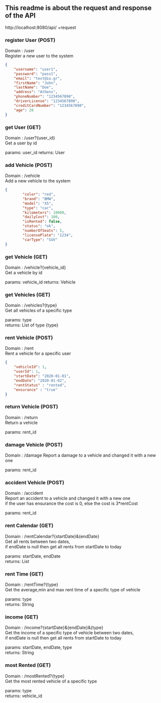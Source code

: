 ## This readme is about the request and response of the API 

http://localhost:8080/api/ +request

### register User (POST) 
Domain : /user  
Register a new user to the system
```json
{
    "username": "user1",
    "password": "pass1",
    "email": "test@io.gr",
    "firstName": "John",
    "lastName": "Doe",
    "address": "Athens",
    "phoneNumber": "1234567890",
    "driverLicense": "1234567890",
    "creditCardNumber": "1234567890",
    "age": 20
}
```
### get User (GET) 
Domain : /user?{user_id}  
Get a user by id

params: user_id
returns: User

### add Vehicle (POST) 
Domain : /vehicle  
Add a new vehicle to the system
```json
{
        "color": "red",
        "brand": "BMW",
        "model": "X5",
        "type": "car",
        "kilometers": 10000,
        "dailyCost": 100,
        "isRented": false,
        "status": "ok",
        "numberOfSeats": 5,
        "licensePlate": "1234",
        "carType": "SUV"
}
```

### get Vehicle (GET) 
Domain : /vehicle?{vehicle_id}  
Get a vehicle by id

params: vehicle_id
returns: Vehicle

### get Vehicles (GET) 
Domain : /vehicles?{type}  
Get all vehicles of a specific type  

params: type  
returns: List<Vehicle> of type {type}  

### rent Vehicle (POST) 
Domain : /rent  
Rent a vehicle for a specific user  
```json
{
    "vehicleId": 1,
    "userId": 1,
    "startDate": "2020-01-01",
    "endDate": "2020-01-02",
    "rentStatus" : "rented",
    "ensurance" : "true" 
}
```

### return Vehicle (POST) 
Domain : /return  
Return a vehicle  

params: rent_id  

### damage Vehicle (POST) 
Domain : /damage
Report a damage to a vehicle and changed it with a new one  

params: rent_id  

### accident Vehicle (POST) 
Domain : /accident  
Report an accident to a vehicle and changed it with a new one  
if the user has ensurance the cost is 0, else the cost is 3*rentCost  

params: rent_id  

### rent Calendar (GET) 
Domain : /rentCalendar?{startDate}&{endDate}  
Get all rents between two dates,  
if endDate is null then get all rents from startDate to today  

params: startDate, endDate  
returns: List<Rent>  

### rent Time (GET) 
Domain : /rentTime?{type}  
Get the average,min and max rent time of a specific type of vehicle  

params: type  
returns: String  

### income (GET) 
Domain : /income?{startDate}&{endDate}&{type}  
Get the income of a specific type of vehicle between two dates,  
if endDate is null then get all rents from startDate to today  

params: startDate, endDate, type  
returns: String  

### most Rented (GET) 
Domain : /mostRented?{type}  
Get the most rented vehicle of a specific type  

params: type  
returns: vehicle_id  

